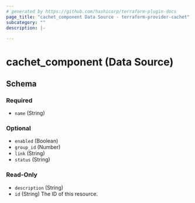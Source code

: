 ```yaml
---
# generated by https://github.com/hashicorp/terraform-plugin-docs
page_title: "cachet_component Data Source - terraform-provider-cachet"
subcategory: ""
description: |-
  
---
```


# cachet_component (Data Source)





<!-- schema generated by tfplugindocs -->
## Schema

### Required

- `name` (String)

### Optional

- `enabled` (Boolean)
- `group_id` (Number)
- `link` (String)
- `status` (String)

### Read-Only

- `description` (String)
- `id` (String) The ID of this resource.


